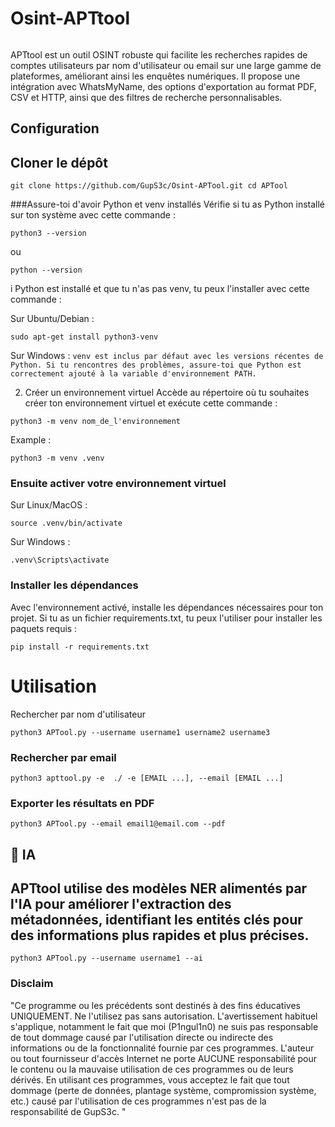 # Osint-APTtool
<figure><img src="" alt=""><figcaption></figcaption></figure>

APTtool est un outil OSINT robuste qui facilite les recherches rapides de comptes utilisateurs par nom d'utilisateur ou email sur une large gamme de plateformes, améliorant ainsi les enquêtes numériques. Il propose une intégration avec WhatsMyName, des options d'exportation au format PDF, CSV et HTTP, ainsi que des filtres de recherche personnalisables.

## Configuration

## Cloner le dépôt
`git clone https://github.com/GupS3c/Osint-APTool.git
cd APTool`
 
###Assure-toi d'avoir Python et venv installés
Vérifie si tu as Python installé sur ton système avec cette commande :


`python3 --version
`

ou 


`python --version`


i Python est installé et que tu n'as pas venv, tu peux l'installer avec cette commande :

Sur Ubuntu/Debian :



`sudo apt-get install python3-venv`

Sur Windows :
`venv est inclus par défaut avec les versions récentes de Python. Si tu rencontres des problèmes, assure-toi que Python est correctement ajouté à la variable d'environnement PATH.`

2. Créer un environnement virtuel
Accède au répertoire où tu souhaites créer ton environnement virtuel et exécute cette commande :


`python3 -m venv nom_de_l'environnement`

 Example :


 `python3 -m venv .venv`












### Ensuite activer votre environnement virtuel 


Sur Linux/MacOS :

`source .venv/bin/activate`


Sur Windows :

`.venv\Scripts\activate`








### Installer les dépendances 


Avec l'environnement activé, installe les dépendances nécessaires pour ton projet. Si tu as un fichier requirements.txt, tu peux l'utiliser pour installer les paquets requis :

`pip install -r requirements.txt`















# Utilisation

Rechercher par nom d'utilisateur 


`python3 APTool.py --username username1 username2 username3 `









### Rechercher par email 


`python3 apttool.py -e  ./ -e [EMAIL ...], --email [EMAIL ...] `

### Exporter les résultats en PDF



`python3 APTool.py --email email1@email.com --pdf`



 ##  🐸  IA

## APTtool utilise des modèles NER alimentés par l'IA pour améliorer l'extraction des métadonnées, identifiant les entités clés pour des informations plus rapides et plus précises.


`python3 APTool.py --username username1 --ai
` 




### Disclaim 





"Ce programme ou les précédents sont destinés à des fins éducatives UNIQUEMENT. Ne l'utilisez pas sans autorisation.
L'avertissement habituel s'applique, notamment le fait que moi (P1ngul1n0) ne suis pas responsable de tout
dommage causé par l'utilisation directe ou indirecte des informations ou de la fonctionnalité fournie par ces
programmes. L'auteur ou tout fournisseur d'accès Internet ne porte AUCUNE responsabilité pour le contenu ou la mauvaise utilisation
de ces programmes ou de leurs dérivés. En utilisant ces programmes, vous acceptez le fait
que tout dommage (perte de données, plantage système, compromission système, etc.) causé par l'utilisation de ces
programmes n'est pas de la responsabilité de GupS3c. 
"
